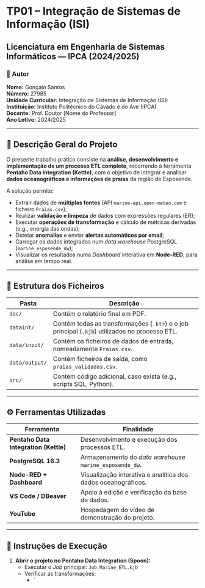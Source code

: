 # TP01 – Integração de Sistemas de Informação (ISI)
## Licenciatura em Engenharia de Sistemas Informáticos — IPCA (2024/2025)

### 👤 Autor
**Nome:** Gonçalo Santos  
**Número:** 27985  
**Unidade Curricular:** Integração de Sistemas de Informação (ISI)  
**Instituição:** Instituto Politécnico do Cávado e do Ave (IPCA)  
**Docente:** Prof. Doutor [Nome do Professor]  
**Ano Letivo:** 2024/2025  

---

## 📘 Descrição Geral do Projeto

O presente trabalho prático consiste na **análise, desenvolvimento e implementação de um processo ETL completo**, recorrendo à ferramenta **Pentaho Data Integration (Kettle)**, com o objetivo de integrar e analisar **dados oceanográficos e informações de praias** da região de Esposende.

A solução permite:
- Extrair dados de **múltiplas fontes** (API `marine-api.open-meteo.com` e ficheiro `Praias.csv`);
- Realizar **validação e limpeza** de dados com expressões regulares (ER);
- Executar **operações de transformação** e cálculo de métricas derivadas (e.g., energia das ondas);
- Detetar **anomalias** e enviar **alertas automáticos por email**;
- Carregar os dados integrados num *data warehouse* PostgreSQL (`marine_esposende_dw`);
- Visualizar os resultados numa *Dashboard* interativa em **Node-RED**, para análise em tempo real.

---

## 🧩 Estrutura dos Ficheiros

| Pasta | Descrição |
|--------|------------|
| `doc/` | Contém o relatório final em PDF. |
| `dataint/` | Contém todas as transformações (`.ktr`) e o job principal (`.kjb`) utilizados no processo ETL. |
| `data/input/` | Contém os ficheiros de dados de entrada, nomeadamente `Praias.csv`. |
| `data/output/` | Contém ficheiros de saída, como `praias_validadas.csv`. |
| `src/` | Contém código adicional, caso exista (e.g., scripts SQL, Python). |

---

## ⚙️ Ferramentas Utilizadas

| Ferramenta | Finalidade |
|-------------|-------------|
| **Pentaho Data Integration (Kettle)** | Desenvolvimento e execução dos processos ETL. |
| **PostgreSQL 16.3** | Armazenamento do *data warehouse* `marine_esposende_dw`. |
| **Node-RED + Dashboard** | Visualização interativa e analítica dos dados oceanográficos. |
| **VS Code / DBeaver** | Apoio à edição e verificação da base de dados. |
| **YouTube** | Hospedagem do vídeo de demonstração do projeto. |

---

## 🚀 Instruções de Execução

1. **Abrir o projeto no Pentaho Data Integration (Spoon):**
   - Executar o *Job* principal: `Job_Marine_ETL.kjb`
   - Verificar as transformações:
     - `
